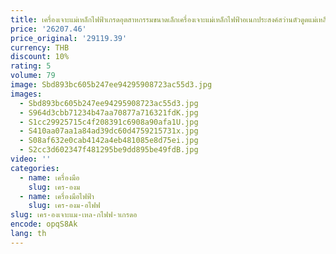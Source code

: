 ```yaml
---
title: เครื่องเจาะแม่เหล็กไฟฟ้าเกรดอุตสาหกรรมขนาดเล็กเครื่องเจาะแม่เหล็กไฟฟ้าอเนกประสงค์สว่านตัวดูดแม่เหล็กควบคุมความเร็ว
price: '26207.46'
price_original: '29119.39'
currency: THB
discount: 10%
rating: 5
volume: 79
image: Sbd893bc605b247ee94295908723ac55d3.jpg
images:
  - Sbd893bc605b247ee94295908723ac55d3.jpg
  - S964d3cbb71234b47aa70877a716321fdK.jpg
  - S1cc29925715c4f208391c6908a90afa1U.jpg
  - S410aa07aa1a84ad39dc60d4759215731x.jpg
  - S08af632e0cab4142a4eb481085e8d75ei.jpg
  - S2cc3d602347f481295be9dd895be49fdB.jpg
video: ''
categories:
  - name: เครื่องมือ
    slug: เคร-องม
  - name: เครื่องมือไฟฟ้า
    slug: เคร-องม-อไฟฟ
slug: เคร-องเจาะแม-เหล-กไฟฟ-าเกรดอ
encode: opqS8Ak
lang: th
---
```

  